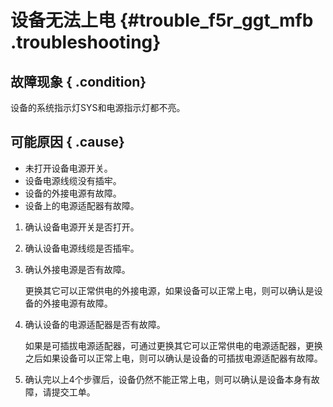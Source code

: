 # 设备无法上电 {#trouble_f5r_ggt_mfb .troubleshooting}

## 故障现象 { .condition}

设备的系统指示灯SYS和电源指示灯都不亮。

## 可能原因 { .cause}

-   未打开设备电源开关。
-   设备电源线缆没有插牢。
-   设备的外接电源有故障。
-   设备上的电源适配器有故障。

1.  确认设备电源开关是否打开。 
2.  确认设备电源线缆是否插牢。 
3.  确认外接电源是否有故障。 

    更换其它可以正常供电的外接电源，如果设备可以正常上电，则可以确认是设备的外接电源有故障。

4.  确认设备的电源适配器是否有故障。 

    如果是可插拔电源适配器，可通过更换其它可以正常供电的电源适配器，更换之后如果设备可以正常上电，则可以确认是设备的可插拔电源适配器有故障。

5.  确认完以上4个步骤后，设备仍然不能正常上电，则可以确认是设备本身有故障，请提交工单。 

